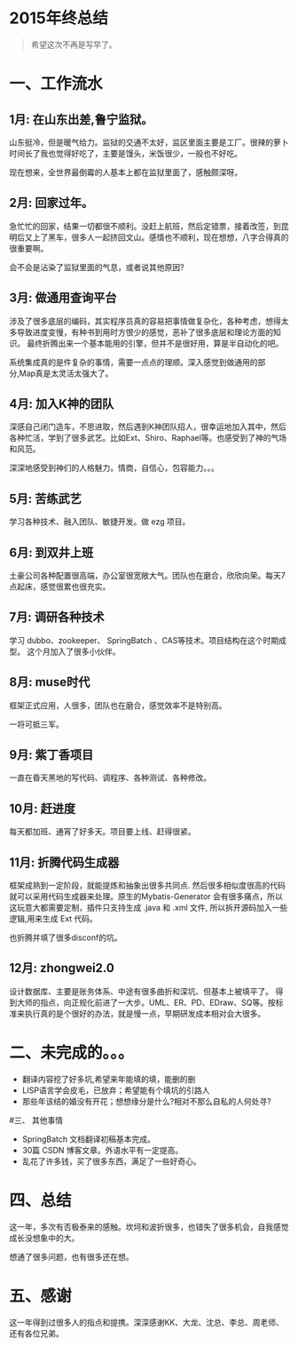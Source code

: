 2015年终总结
==

>希望这次不再是写早了。

# 一、工作流水


## 1月: 在山东出差,鲁宁监狱。

山东挺冷，但是暖气给力。监狱的交通不太好，监区里面主要是工厂。很辣的萝卜时间长了我也觉得好吃了，主要是馒头，米饭很少，一般也不好吃。

现在想来，全世界最倒霉的人基本上都在监狱里面了，感触颇深呀。

## 2月: 回家过年。

急忙忙的回家，结果一切都很不顺利。没赶上航班，然后定错票，接着改签，到昆明后又上了黑车，很多人一起挤回文山。感情也不顺利，现在想想，八字合得真的很重要啊。

会不会是沾染了监狱里面的气息，或者说其他原因?

## 3月: 做通用查询平台

涉及了很多底层的编码，其实程序员真的容易把事情做复杂化，各种考虑，想得太多导致进度变慢，有种书到用时方恨少的感觉，恶补了很多底层和理论方面的知识。 最终折腾出来一个基本能用的引擎，但并不是很好用，算是半自动化的吧。

系统集成真的是件复杂的事情，需要一点点的理顺。深入感觉到做通用的部分,Map真是太灵活太强大了。

## 4月: 加入K神的团队

深感自己闭门造车，不思进取，然后遇到K神团队招人，很幸运地加入其中，然后各种忙活，学到了很多武艺。比如Ext、Shiro、Raphael等。也感受到了神的气场和风范。

深深地感受到神们的人格魅力。情商，自信心，包容能力。。。


## 5月: 苦练武艺

学习各种技术、融入团队、敏捷开发。做 ezg 项目。

## 6月: 到双井上班

土豪公司各种配置很高端，办公室很宽敞大气。团队也在磨合，欣欣向荣。每天7点起床，感觉很累也很充实。


## 7月: 调研各种技术

学习 dubbo、zookeeper、 SpringBatch 、CAS等技术。项目结构在这个时期成型。 这个月加入了很多小伙伴。

## 8月: muse时代

框架正式应用，人很多，团队也在磨合，感觉效率不是特别高。

一将可抵三军。

## 9月: 紫丁香项目

一直在昏天黑地的写代码、调程序、各种测试、各种修改。

## 10月: 赶进度

每天都加班、通宵了好多天。项目要上线、赶得很紧。


## 11月: 折腾代码生成器

框架成熟到一定阶段，就能提炼和抽象出很多共同点. 然后很多相似度很高的代码就可以采用代码生成器来处理。原生的Mybatis-Generator 会有很多痛点，所以这玩意大都需要定制，插件只支持生成 .java 和 .xml 文件, 所以拆开源码加入一些逻辑,用来生成 Ext 代码。

也折腾并填了很多disconf的坑。


## 12月: zhongwei2.0

设计数据库、主要是账务体系、中途有很多曲折和深坑、但基本上被填平了。 得到大师的指点，向正规化前进了一大步。UML、ER、PD、EDraw、SQ等。按标准来执行真的是个很好的办法，就是慢一点，早期研发成本相对会大很多。


# 二、未完成的。。。


- 翻译内容挖了好多坑,希望来年能填的填，能删的删
- LISP语言学会皮毛，已放弃；希望能有个填坑的引路人
- 那些年该结的婚没有开花；想想缘分是什么?相对不那么自私的人何处寻?


#三、 其他事情

- SpringBatch 文档翻译初稿基本完成。
- 30篇 CSDN 博客文章。外语水平有一定提高。
- 乱花了许多钱，买了很多东西，满足了一些好奇心。


# 四、总结

这一年，多次有否极泰来的感触。坎坷和波折很多，也错失了很多机会，自我感觉成长没想象中的大。

想通了很多问题，也有很多还在想。


# 五、感谢

这一年得到过很多人的指点和提携。深深感谢KK、大龙、沈总、李总、周老师、还有各位兄弟。



